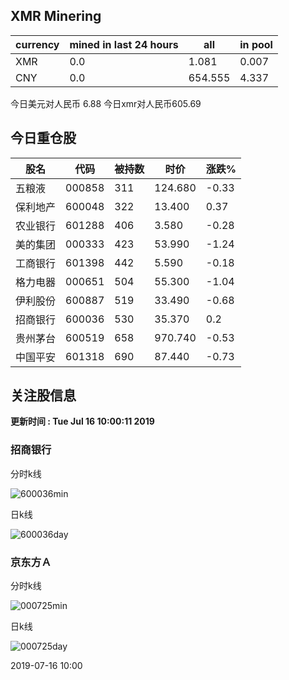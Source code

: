 ## XMR Minering

|currency|mined in last 24 hours|all|in pool|
|---|---|---|---|
|XMR|0.0|1.081|0.007|
|CNY|0.0|654.555|4.337|

今日美元对人民币 6.88	今日xmr对人民币605.69


## 今日重仓股 

|股名|代码|被持数|时价|涨跌%|
|---|---|---|---|---|
|五粮液|000858|311|124.680|-0.33|
|保利地产|600048|322|13.400|0.37|
|农业银行|601288|406|3.580|-0.28|
|美的集团|000333|423|53.990|-1.24|
|工商银行|601398|442|5.590|-0.18|
|格力电器|000651|504|55.300|-1.04|
|伊利股份|600887|519|33.490|-0.68|
|招商银行|600036|530|35.370|0.2|
|贵州茅台|600519|658|970.740|-0.53|
|中国平安|601318|690|87.440|-0.73|

## 关注股信息
**更新时间 : Tue Jul 16 10:00:11 2019**
### 招商银行 
分时k线

![600036min](http://image.sinajs.cn/newchart/min/n/sh600036.gif)

日k线

![600036day](http://image.sinajs.cn/newchart/daily/n/sh600036.gif)

### 京东方Ａ 
分时k线

![000725min](http://image.sinajs.cn/newchart/min/n/sz000725.gif)

日k线

![000725day](http://image.sinajs.cn/newchart/daily/n/sz000725.gif)

2019-07-16 10:00
